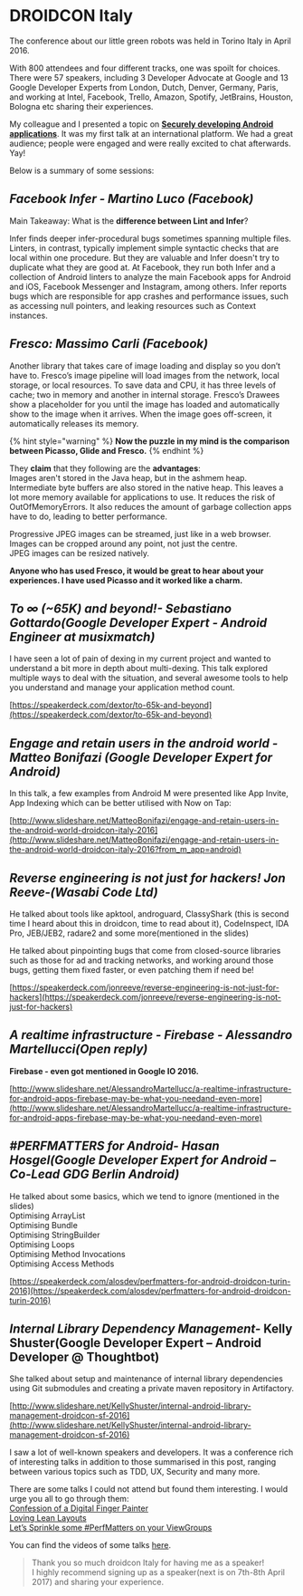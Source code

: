 # DROIDCON Italy

The conference about our little green robots was held in Torino Italy in April 2016.

With 800 attendees and four different tracks, one was spoilt for choices. There were 57 speakers, including 3 Developer Advocate at Google and 13 Google Developer Experts from London, Dutch, Denver, Germany, Paris, and working at Intel, Facebook, Trello, Amazon, Spotify, JetBrains, Houston, Bologna etc sharing their experiences.

My colleague and I presented a topic on [**Securely developing Android applications**](https://speakerdeck.com/nazneen/who-do-you-think-owns-your-android-application-1). It was my first talk at an international platform. We had a great audience; people were engaged and were really excited to chat afterwards. Yay!

Below is a summary of some sessions:

## _Facebook Infer - Martino Luco \(Facebook\)_

Main Takeaway: What is the **difference between Lint and Infer**?

Infer finds deeper infer-procedural bugs sometimes spanning multiple files. Linters, in contrast, typically implement simple syntactic checks that are local within one procedure. But they are valuable and Infer doesn't try to duplicate what they are good at. At Facebook, they run both Infer and a collection of Android linters to analyze the main Facebook apps for Android and iOS, Facebook Messenger and Instagram, among others. Infer reports bugs which are responsible for app crashes and performance issues, such as accessing null pointers, and leaking resources such as Context instances.

## _Fresco:  Massimo Carli \(Facebook\)_

Another library that takes care of image loading and display so you don’t have to. Fresco’s image pipeline will load images from the network, local storage, or local resources. To save data and CPU, it has three levels of cache; two in memory and another in internal storage. Fresco’s Drawees show a placeholder for you until the image has loaded and automatically show to the image when it arrives. When the image goes off-screen, it automatically releases its memory.

{% hint style="warning" %}
**Now the puzzle in my mind is the comparison between Picasso, Glide and Fresco.**
{% endhint %}

They **claim** that they following are the **advantages**:  
Images aren't stored in the Java heap, but in the ashmem heap. Intermediate byte buffers are also stored in the native heap. This leaves a lot more memory available for applications to use. It reduces the risk of OutOfMemoryErrors. It also reduces the amount of garbage collection apps have to do, leading to better performance.

Progressive JPEG images can be streamed, just like in a web browser.  
Images can be cropped around any point, not just the centre.  
JPEG images can be resized natively.

**Anyone who has used Fresco, it would be great to hear about your experiences. I have used Picasso and it worked like a charm.**

## _To ∞ \(~65K\) and beyond!- Sebastiano Gottardo\(Google Developer Expert - Android Engineer at musixmatch\)_

I have seen a lot of pain of dexing in my current project and wanted to understand a bit more in depth about multi-dexing. This talk explored multiple ways to deal with the situation, and several awesome tools to help you understand and manage your application method count.

[https://speakerdeck.com/dextor/to-65k-and-beyond](https://speakerdeck.com/dextor/to-65k-and-beyond)

## _Engage and retain users in the android world - Matteo Bonifazi \(Google Developer Expert for Android\)_

In this talk, a few examples from Android M were presented like App Invite, App Indexing which can be better utilised with Now on Tap:

[http://www.slideshare.net/MatteoBonifazi/engage-and-retain-users-in-the-android-world-droidcon-italy-2016](http://www.slideshare.net/MatteoBonifazi/engage-and-retain-users-in-the-android-world-droidcon-italy-2016?from_m_app=android)

## _Reverse engineering is not just for hackers! Jon Reeve-\(Wasabi Code Ltd\)_

He talked about tools like apktool, androguard, ClassyShark \(this is second time I heard about this in droidcon, time to read about it\), CodeInspect, IDA Pro, JEB/JEB2, radare2 and some more\(mentioned in the slides\)

He talked about pinpointing bugs that come from closed-source libraries such as those for ad and tracking networks, and working around those bugs, getting them fixed faster, or even patching them if need be!

[https://speakerdeck.com/jonreeve/reverse-engineering-is-not-just-for-hackers](https://speakerdeck.com/jonreeve/reverse-engineering-is-not-just-for-hackers)

## _A realtime infrastructure - Firebase - Alessandro Martellucci\(Open reply\)_

**Firebase - even got mentioned in Google IO 2016.**

[http://www.slideshare.net/AlessandroMartellucc/a-realtime-infrastructure-for-android-apps-firebase-may-be-what-you-needand-even-more](http://www.slideshare.net/AlessandroMartellucc/a-realtime-infrastructure-for-android-apps-firebase-may-be-what-you-needand-even-more)

## _\#PERFMATTERS for Android- Hasan Hosgel\(Google Developer Expert for Android – Co-Lead GDG Berlin Android\)_

He talked about some basics, which we tend to ignore \(mentioned in the slides\)  
Optimising ArrayList  
Optimising Bundle  
Optimising StringBuilder  
Optimising Loops  
Optimising Method Invocations  
Optimising Access Methods

[https://speakerdeck.com/alosdev/perfmatters-for-android-droidcon-turin-2016](https://speakerdeck.com/alosdev/perfmatters-for-android-droidcon-turin-2016)

## _Internal Library Dependency Management-_ Kelly Shuster\(Google Developer Expert – Android Developer @ Thoughtbot\)

She talked about setup and maintenance of internal library dependencies using Git submodules and creating a private maven repository in Artifactory.

[http://www.slideshare.net/KellyShuster/internal-android-library-management-droidcon-sf-2016](http://www.slideshare.net/KellyShuster/internal-android-library-management-droidcon-sf-2016)

I saw a lot of well-known speakers and developers. It was a conference rich of interesting talks in addition to those summarised in this post, ranging between various topics such as TDD, UX, Security and many more.

There are some talks I could not attend but found them interesting. I would urge you all to go through them:  
[Confession of a Digital Finger Painter](https://www.youtube.com/watch?v=21ZB-ULVJSg)  
[Loving Lean Layouts](https://www.youtube.com/watch?v=9bfNUdgoSCU)  
[Let’s Sprinkle some \#PerfMatters on your ViewGroups](https://www.youtube.com/watch?v=fEtyhj74JhU)

You can find the videos of some talks [here](https://www.youtube.com/channel/UC9f8652addezs8ZUuKPB4Ow/videos?sort=dd&flow=grid&view=0).

> Thank you so much droidcon Italy for having me as a speaker!  
> I highly recommend signing up as a speaker\(next is on 7th-8th April 2017\) and sharing your experience.


